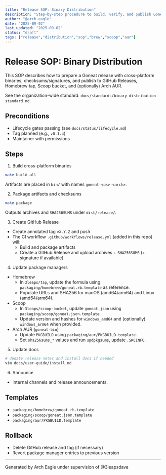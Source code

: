 ```yaml
---
title: "Release SOP: Binary Distribution"
description: "Step-by-step procedure to build, verify, and publish Goneat binaries and package manager updates"
author: "@arch-eagle"
date: "2025-09-02"
last_updated: "2025-09-02"
status: "draft"
tags: ["release","distribution","sop","brew","scoop","aur"]
---
```


# Release SOP: Binary Distribution

This SOP describes how to prepare a Goneat release with cross-platform binaries, checksums/signatures, and publish to GitHub Releases, Homebrew tap, Scoop bucket, and (optionally) Arch AUR.

See the organization-wide standard: `docs/standards/binary-distribution-standard.md`.

## Preconditions

- Lifecycle gates passing (see `docs/status/lifecycle.md`)
- Tag planned (e.g., `v0.1.4`)
- Maintainer with permissions

## Steps

1) Build cross-platform binaries
```bash
make build-all
```
Artifacts are placed in `bin/` with names `goneat-<os>-<arch>`.

2) Package artifacts and checksums
```bash
make package
```
Outputs archives and `SHA256SUMS` under `dist/release/`.

3) Create GitHub Release
- Create annotated tag `vX.Y.Z` and push
- The CI workflow `.github/workflows/release.yml` (added in this repo) will:
  - Build and package artifacts
  - Create a GitHub Release and upload archives + `SHA256SUMS` (+ signature if available)

4) Update package managers
- Homebrew
  - In `3leaps/tap`, update the formula using `packaging/homebrew/goneat.rb.template` as reference.
  - Populate URLs and SHA256 for macOS (amd64/arm64) and Linux (amd64/arm64).
- Scoop
  - In `3leaps/scoop-bucket`, update `goneat.json` using `packaging/scoop/goneat.json.template`.
  - Update version and hashes for `windows_amd64` and (optionally) `windows_arm64` when provided.
- Arch AUR (`goneat-bin`)
  - Update `PKGBUILD` using `packaging/aur/PKGBUILD.template`.
  - Set `sha256sums_*` values and run `updpkgsums`, update `.SRCINFO`.

5) Update docs
```bash
# Update release notes and install docs if needed
vim docs/user-guide/install.md
```

6) Announce
- Internal channels and release announcements.

## Templates

- `packaging/homebrew/goneat.rb.template`
- `packaging/scoop/goneat.json.template`
- `packaging/aur/PKGBUILD.template`

## Rollback
- Delete GitHub release and tag (if necessary)
- Revert package manager entries to previous version

---
Generated by Arch Eagle under supervision of @3leapsdave
